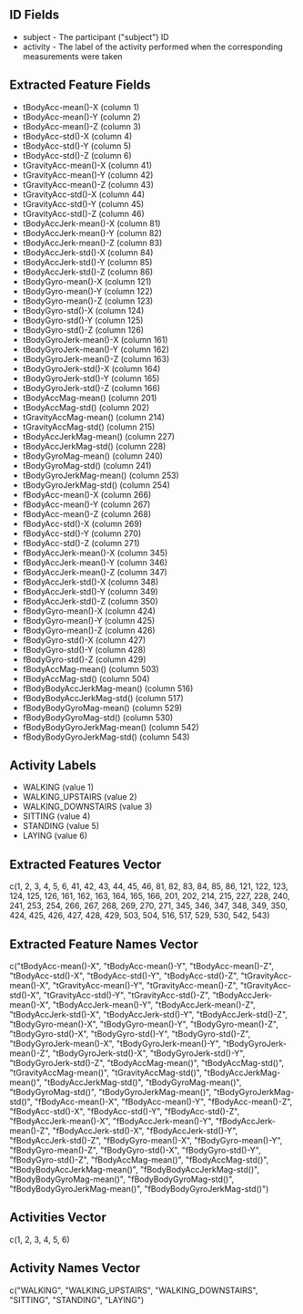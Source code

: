 ## ID Fields

* subject - The participant ("subject") ID
* activity - The label of the activity performed when the corresponding measurements were taken

## Extracted Feature Fields

* tBodyAcc-mean()-X (column 1)
* tBodyAcc-mean()-Y (column 2)
* tBodyAcc-mean()-Z (column 3)
* tBodyAcc-std()-X (column 4)
* tBodyAcc-std()-Y (column 5)
* tBodyAcc-std()-Z (column 6)
* tGravityAcc-mean()-X (column 41)
* tGravityAcc-mean()-Y (column 42)
* tGravityAcc-mean()-Z (column 43)
* tGravityAcc-std()-X (column 44)
* tGravityAcc-std()-Y (column 45)
* tGravityAcc-std()-Z (column 46)
* tBodyAccJerk-mean()-X (column 81)
* tBodyAccJerk-mean()-Y (column 82)
* tBodyAccJerk-mean()-Z (column 83)
* tBodyAccJerk-std()-X (column 84)
* tBodyAccJerk-std()-Y (column 85)
* tBodyAccJerk-std()-Z (column 86)
* tBodyGyro-mean()-X (column 121)
* tBodyGyro-mean()-Y (column 122)
* tBodyGyro-mean()-Z (column 123)
* tBodyGyro-std()-X (column 124)
* tBodyGyro-std()-Y (column 125)
* tBodyGyro-std()-Z (column 126)
* tBodyGyroJerk-mean()-X (column 161)
* tBodyGyroJerk-mean()-Y (column 162)
* tBodyGyroJerk-mean()-Z (column 163)
* tBodyGyroJerk-std()-X (column 164)
* tBodyGyroJerk-std()-Y (column 165)
* tBodyGyroJerk-std()-Z (column 166)
* tBodyAccMag-mean() (column 201)
* tBodyAccMag-std() (column 202)
* tGravityAccMag-mean() (column 214)
* tGravityAccMag-std() (column 215)
* tBodyAccJerkMag-mean() (column 227)
* tBodyAccJerkMag-std() (column 228)
* tBodyGyroMag-mean() (column 240)
* tBodyGyroMag-std() (column 241)
* tBodyGyroJerkMag-mean() (column 253)
* tBodyGyroJerkMag-std() (column 254)
* fBodyAcc-mean()-X (column 266)
* fBodyAcc-mean()-Y (column 267)
* fBodyAcc-mean()-Z (column 268)
* fBodyAcc-std()-X (column 269)
* fBodyAcc-std()-Y (column 270)
* fBodyAcc-std()-Z (column 271)
* fBodyAccJerk-mean()-X (column 345)
* fBodyAccJerk-mean()-Y (column 346)
* fBodyAccJerk-mean()-Z (column 347)
* fBodyAccJerk-std()-X (column 348)
* fBodyAccJerk-std()-Y (column 349)
* fBodyAccJerk-std()-Z (column 350)
* fBodyGyro-mean()-X (column 424)
* fBodyGyro-mean()-Y (column 425)
* fBodyGyro-mean()-Z (column 426)
* fBodyGyro-std()-X (column 427)
* fBodyGyro-std()-Y (column 428)
* fBodyGyro-std()-Z (column 429)
* fBodyAccMag-mean() (column 503)
* fBodyAccMag-std() (column 504)
* fBodyBodyAccJerkMag-mean() (column 516)
* fBodyBodyAccJerkMag-std() (column 517)
* fBodyBodyGyroMag-mean() (column 529)
* fBodyBodyGyroMag-std() (column 530)
* fBodyBodyGyroJerkMag-mean() (column 542)
* fBodyBodyGyroJerkMag-std() (column 543)
## Activity Labels

* WALKING (value 1)
* WALKING_UPSTAIRS (value 2)
* WALKING_DOWNSTAIRS (value 3)
* SITTING (value 4)
* STANDING (value 5)
* LAYING (value 6)
## Extracted Features Vector

c(1, 2, 3, 4, 5, 6, 41, 42, 43, 44, 45, 46, 81, 82, 83, 84, 85, 86, 121, 122, 123, 124, 125, 126, 161, 162, 163, 164, 165, 166, 201, 202, 214, 215, 227, 228, 240, 241, 253, 254, 266, 267, 268, 269, 270, 271, 345, 346, 347, 348, 349, 350, 424, 425, 426, 427, 428, 429, 503, 504, 516, 517, 529, 530, 542, 543)
## Extracted Feature Names Vector

c("tBodyAcc-mean()-X", "tBodyAcc-mean()-Y", "tBodyAcc-mean()-Z", "tBodyAcc-std()-X", "tBodyAcc-std()-Y", "tBodyAcc-std()-Z", "tGravityAcc-mean()-X", "tGravityAcc-mean()-Y", "tGravityAcc-mean()-Z", "tGravityAcc-std()-X", "tGravityAcc-std()-Y", "tGravityAcc-std()-Z", "tBodyAccJerk-mean()-X", "tBodyAccJerk-mean()-Y", "tBodyAccJerk-mean()-Z", "tBodyAccJerk-std()-X", "tBodyAccJerk-std()-Y", "tBodyAccJerk-std()-Z", "tBodyGyro-mean()-X", "tBodyGyro-mean()-Y", "tBodyGyro-mean()-Z", "tBodyGyro-std()-X", "tBodyGyro-std()-Y", "tBodyGyro-std()-Z", "tBodyGyroJerk-mean()-X", "tBodyGyroJerk-mean()-Y", "tBodyGyroJerk-mean()-Z", "tBodyGyroJerk-std()-X", "tBodyGyroJerk-std()-Y", "tBodyGyroJerk-std()-Z", "tBodyAccMag-mean()", "tBodyAccMag-std()", "tGravityAccMag-mean()", "tGravityAccMag-std()", "tBodyAccJerkMag-mean()", "tBodyAccJerkMag-std()", "tBodyGyroMag-mean()", "tBodyGyroMag-std()", "tBodyGyroJerkMag-mean()", "tBodyGyroJerkMag-std()", "fBodyAcc-mean()-X", "fBodyAcc-mean()-Y", "fBodyAcc-mean()-Z", "fBodyAcc-std()-X", "fBodyAcc-std()-Y", "fBodyAcc-std()-Z", "fBodyAccJerk-mean()-X", "fBodyAccJerk-mean()-Y", "fBodyAccJerk-mean()-Z", "fBodyAccJerk-std()-X", "fBodyAccJerk-std()-Y", "fBodyAccJerk-std()-Z", "fBodyGyro-mean()-X", "fBodyGyro-mean()-Y", "fBodyGyro-mean()-Z", "fBodyGyro-std()-X", "fBodyGyro-std()-Y", "fBodyGyro-std()-Z", "fBodyAccMag-mean()", "fBodyAccMag-std()", "fBodyBodyAccJerkMag-mean()", "fBodyBodyAccJerkMag-std()", "fBodyBodyGyroMag-mean()", "fBodyBodyGyroMag-std()", "fBodyBodyGyroJerkMag-mean()", "fBodyBodyGyroJerkMag-std()")
## Activities Vector

c(1, 2, 3, 4, 5, 6)
## Activity Names Vector

c("WALKING", "WALKING_UPSTAIRS", "WALKING_DOWNSTAIRS", "SITTING", "STANDING", "LAYING")
